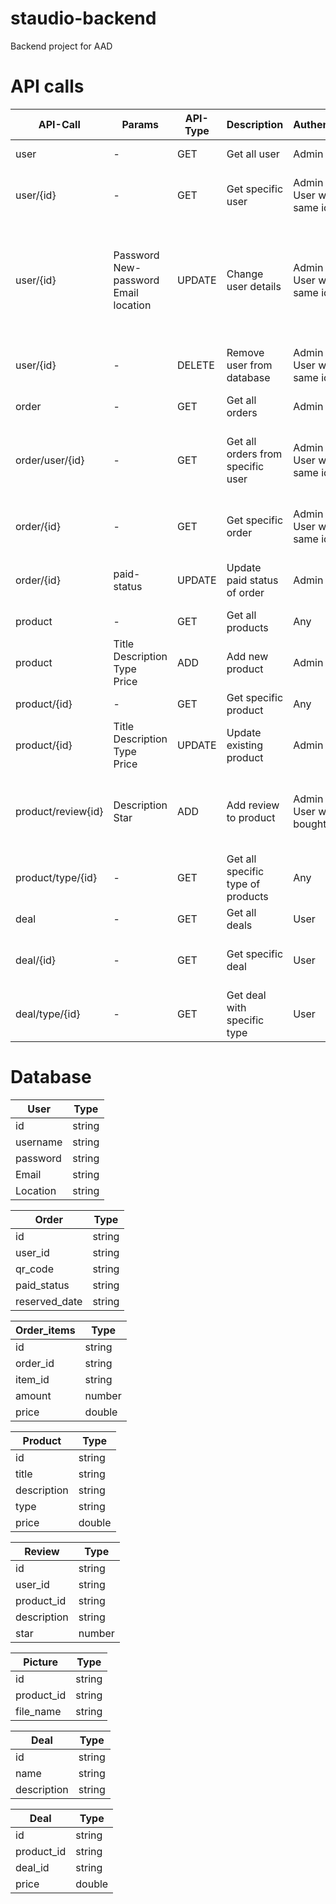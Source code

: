 # staudio-backend
Backend project for AAD

# API calls

| API-Call           | Params                                        | API-Type | Description                       | Authentication                     | Error-handling                                                                 |
| ------------------ | --------------------------------------------- | -------- | --------------------------------- | ---------------------------------- | ------------------------------------------------------------------------------ |
| user               | \-                                            | GET      | Get all user                      | Admin                              | Not authorized                                                                 |
| user/{id}          | \-                                            | GET      | Get specific user                 | Admin<br>User with same id         | Not authorized<br>ID does not exist                                            |
| user/{id}          | Password<br>New-password<br>Email<br>location | UPDATE   | Change user details               | Admin<br>User with same id         | Not authorized<br>Old password incorrect<br>Email invalid<br>ID does not exist |
| user/{id}          | \-                                            | DELETE   | Remove user from database         | Admin<br>User with same id         | Not authorized<br>ID does not exist                                            |
| order              | \-                                            | GET      | Get all orders                    | Admin                              | Not authorized                                                                 |
| order/user/{id}    | \-                                            | GET      | Get all orders from specific user | Admin<br>User with same id         | Not authorized<br>ID does not exist<br>User has no orders                      |
| order/{id}         | \-                                            | GET      | Get specific order                | Admin<br>User with same id         | Not authorized<br>ID does not exist                                            |
| order/{id}         | paid-status                                   | UPDATE   | Update paid status of order       | Admin                              | Not authorized<br>ID does not exist                                            |
| product            | \-                                            | GET      | Get all products                  | Any                                | \-                                                                             |
| product            | Title<br>Description<br>Type<br>Price         | ADD      | Add new product                   | Admin                              | Not authorized                                                                 |
| product/{id}       | \-                                            | GET      | Get specific product              | Any                                | ID does not exist                                                              |
| product/{id}       | Title<br>Description<br>Type<br>Price         | UPDATE   | Update existing product           | Admin                              | Not authorized<br>ID does not exist                                            |
| product/review{id} | Description<br>Star                           | ADD      | Add review to product             | Admin<br>User with bought order id | Not authorized<br>ID does not exist<br>No stars given                          |
| product/type/{id}  | \-                                            | GET      | Get all specific type of products | Any                                | ID does not exist                                                              |
| deal               | \-                                            | GET      | Get all deals                     | User                               | \-                                                                             |
| deal/{id}          | \-                                            | GET      | Get specific deal                 | User                               | ID does not exist<br>Not authorized                                            |
| deal/type/{id}     | \-                                            | GET      | Get deal with specific type       | User                               | ID does not exist<br>Not authorized                                            |

# Database
| User | Type |
|--|--|
| id | string |
| username | string |
| password | string |
| Email | string |
| Location | string |

| Order | Type |
|--|--|
| id | string |
| user_id | string |
| qr_code | string |
| paid_status | string |
| reserved_date | string |

| Order_items | Type |
|--|--|
| id | string |
| order_id | string |
| item_id | string |
| amount | number |
| price | double |

| Product | Type |
|--|--|
| id | string |
| title | string |
| description | string |
| type | string |
| price | double |

| Review | Type |
|--|--|
| id | string |
| user_id | string |
| product_id | string |
| description | string |
| star | number |

| Picture | Type |
|--|--|
| id | string |
| product_id | string |
| file_name | string |

| Deal | Type |
|--|--|
| id | string |
| name | string |
| description | string |

| Deal | Type |
|--|--|
| id | string |
| product_id | string |
| deal_id | string |
| price | double |